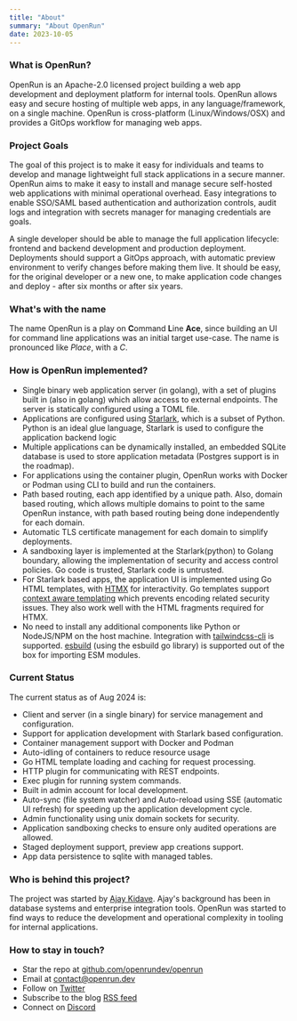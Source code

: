 ```yaml
---
title: "About"
summary: "About OpenRun"
date: 2023-10-05
---
```


### What is OpenRun?

OpenRun is an Apache-2.0 licensed project building a web app development and deployment platform for internal tools. OpenRun allows easy and secure hosting of multiple web apps, in any language/framework, on a single machine. OpenRun is cross-platform (Linux/Windows/OSX) and provides a GitOps workflow for managing web apps.

### Project Goals

The goal of this project is to make it easy for individuals and teams to develop and manage lightweight full stack applications in a secure manner. OpenRun aims to make it easy to install and manage secure self-hosted web applications with minimal operational overhead. Easy integrations to enable SSO/SAML based authentication and authorization controls, audit logs and integration with secrets manager for managing credentials are goals.

A single developer should be able to manage the full application lifecycle: frontend and backend development and production deployment. Deployments should support a GitOps approach, with automatic preview environment to verify changes before making them live. It should be easy, for the original developer or a new one, to make application code changes and deploy - after six months or after six years.

### What's with the name

The name OpenRun is a play on **C**ommand **L**ine **Ace**, since building an UI for command line applications was an initial target use-case. The name is pronounced like _Place_, with a _C_.

### How is OpenRun implemented?

- Single binary web application server (in golang), with a set of plugins built in (also in golang) which allow access to external endpoints. The server is statically configured using a TOML file.
- Applications are configured using [Starlark](https://github.com/google/starlark-go), which is a subset of Python. Python is an ideal glue language, Starlark is used to configure the application backend logic
- Multiple applications can be dynamically installed, an embedded SQLite database is used to store application metadata (Postgres support is in the roadmap).
- For applications using the container plugin, OpenRun works with Docker or Podman using CLI to build and run the containers.
- Path based routing, each app identified by a unique path. Also, domain based routing, which allows multiple domains to point to the same OpenRun instance, with path based routing being done independently for each domain.
- Automatic TLS certificate management for each domain to simplify deployments.
- A sandboxing layer is implemented at the Starlark(python) to Golang boundary, allowing the implementation of security and access control policies. Go code is trusted, Starlark code is untrusted.
- For Starlark based apps, the application UI is implemented using Go HTML templates, with [HTMX](https://htmx.org/) for interactivity. Go templates support [context aware templating](https://pkg.go.dev/html/template#hdr-Contexts) which prevents encoding related security issues. They also work well with the HTML fragments required for HTMX.
- No need to install any additional components like Python or NodeJS/NPM on the host machine. Integration with [tailwindcss-cli](https://tailwindcss.com/blog/standalone-cli) is supported. [esbuild](https://esbuild.github.io/) (using the esbuild go library) is supported out of the box for importing ESM modules.

### Current Status

The current status as of Aug 2024 is:

- Client and server (in a single binary) for service management and configuration.
- Support for application development with Starlark based configuration.
- Container management support with Docker and Podman
- Auto-idling of containers to reduce resource usage
- Go HTML template loading and caching for request processing.
- HTTP plugin for communicating with REST endpoints.
- Exec plugin for running system commands.
- Built in admin account for local development.
- Auto-sync (file system watcher) and Auto-reload using SSE (automatic UI refresh) for speeding up the application development cycle.
- Admin functionality using unix domain sockets for security.
- Application sandboxing checks to ensure only audited operations are allowed.
- Staged deployment support, preview app creations support.
- App data persistence to sqlite with managed tables.

### Who is behind this project?

The project was started by [Ajay Kidave](https://www.linkedin.com/in/ajayvk/). Ajay's background has been in database systems and enterprise integration tools. OpenRun was started to find ways to reduce the development and operational complexity in tooling for internal applications.

### How to stay in touch?

- Star the repo at [github.com/openrundev/openrun](https://github.com/openrundev/openrun)
- Email at [contact@openrun.dev](mailto:contact@openrun.dev)
- Follow on [Twitter](https://twitter.com/akopenrun)
- Subscribe to the blog [RSS feed](https://openrun.dev/blog/index.xml)
- Connect on [Discord](https://discord.gg/t2P8pJFsd7)
